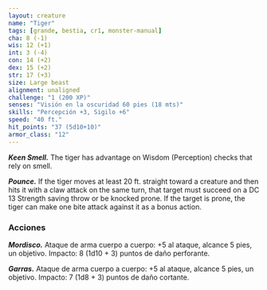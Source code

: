 ```yaml
---
layout: creature
name: "Tiger"
tags: [grande, bestia, cr1, monster-manual]
cha: 8 (-1)
wis: 12 (+1)
int: 3 (-4)
con: 14 (+2)
dex: 15 (+2)
str: 17 (+3)
size: Large beast
alignment: unaligned
challenge: "1 (200 XP)"
senses: "Visión en la oscuridad 60 pies (18 mts)"
skills: "Percepción +3, Sigilo +6"
speed: "40 ft."
hit_points: "37 (5d10+10)"
armor_class: "12"
---
```


***Keen Smell.*** The tiger has advantage on Wisdom (Perception) checks that rely on smell.

***Pounce.*** If the tiger moves at least 20 ft. straight toward a creature and then hits it with a claw attack on the same turn, that target must succeed on a DC 13 Strength saving throw or be knocked prone. If the target is prone, the tiger can make one bite attack against it as a bonus action.

### Acciones

***Mordisco.*** Ataque de arma cuerpo a cuerpo: +5 al ataque, alcance 5 pies, un objetivo. Impacto: 8 (1d10 + 3) puntos de daño perforante.

***Garras.*** Ataque de arma cuerpo a cuerpo: +5 al ataque, alcance 5 pies, un objetivo. Impacto: 7 (1d8 + 3) puntos de daño cortante.